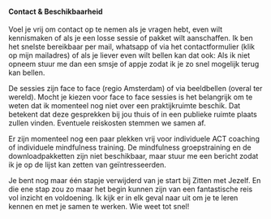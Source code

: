 #### Contact & Beschikbaarheid
Voel je vrij om contact op te nemen als je vragen hebt, even wilt kennismaken of als je een losse sessie of pakket wilt aanschaffen. Ik ben het snelste bereikbaar per mail, whatsapp of via het contactformulier (klik op mijn mailadres) of als je liever even wilt bellen kan dat ook: Als ik niet opneem stuur me dan een smsje of appje zodat ik je zo snel mogelijk terug kan bellen.

De sessies zijn face to face (regio Amsterdam) of via beeldbellen (overal ter wereld). Mocht je kiezen voor face to face sessies is het belangrijk om te weten dat ik momenteel nog niet over een praktijkruimte beschik. Dat betekent dat deze gesprekken bij jou thuis of in een publieke ruimte plaats zullen vinden. Eventuele reiskosten stemmen we samen af.

Er zijn momenteel nog een paar plekken vrij voor individuele ACT coaching of individuele mindfulness training. De mindfulness groepstraining en de downloadpakketten zijn niet beschikbaar, maar stuur me een bericht zodat ik je op de lijst kan zetten van geïntresseerden. 
 
Je bent nog maar één stapje verwijderd van je start bij Zitten met Jezelf. En die ene stap zou zo maar het begin kunnen zijn van een fantastische reis vol inzicht en voldoening. Ik kijk er in elk geval naar uit om je te leren kennen en met je samen te werken. Wie weet tot snel!

